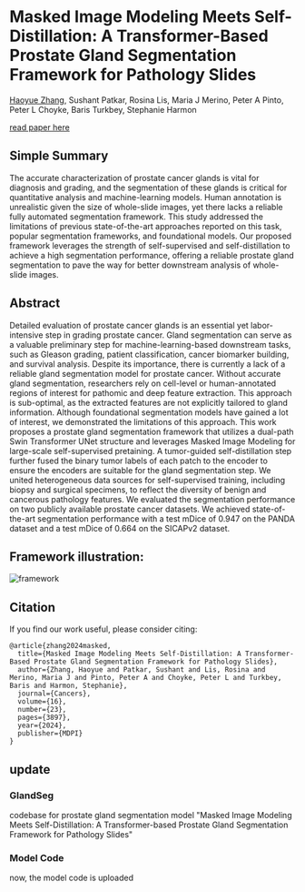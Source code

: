 
# Masked Image Modeling Meets Self-Distillation: A Transformer-Based Prostate Gland Segmentation Framework for Pathology Slides
[Haoyue Zhang](https://github.com/zhanghaoyue), Sushant Patkar, Rosina Lis, Maria J Merino, Peter A Pinto, Peter L Choyke, Baris Turkbey, Stephanie Harmon

[read paper here](https://www.mdpi.com/2072-6694/16/23/3897)

## Simple Summary
The accurate characterization of prostate cancer glands is vital for diagnosis and grading, and the segmentation of these glands is critical for quantitative analysis and machine-learning models. Human annotation is unrealistic given the size of whole-slide images, yet there lacks a reliable fully automated segmentation framework. This study addressed the limitations of previous state-of-the-art approaches reported on this task, popular segmentation frameworks, and foundational models. Our proposed framework leverages the strength of self-supervised and self-distillation to achieve a high segmentation performance, offering a reliable prostate gland segmentation to pave the way for better downstream analysis of whole-slide images.
## Abstract
Detailed evaluation of prostate cancer glands is an essential yet labor-intensive step in grading prostate cancer. Gland segmentation can serve as a valuable preliminary step for machine-learning-based downstream tasks, such as Gleason grading, patient classification, cancer biomarker building, and survival analysis. Despite its importance, there is currently a lack of a reliable gland segmentation model for prostate cancer. Without accurate gland segmentation, researchers rely on cell-level or human-annotated regions of interest for pathomic and deep feature extraction. This approach is sub-optimal, as the extracted features are not explicitly tailored to gland information. Although foundational segmentation models have gained a lot of interest, we demonstrated the limitations of this approach. This work proposes a prostate gland segmentation framework that utilizes a dual-path Swin Transformer UNet structure and leverages Masked Image Modeling for large-scale self-supervised pretaining. A tumor-guided self-distillation step further fused the binary tumor labels of each patch to the encoder to ensure the encoders are suitable for the gland segmentation step. We united heterogeneous data sources for self-supervised training, including biopsy and surgical specimens, to reflect the diversity of benign and cancerous pathology features. We evaluated the segmentation performance on two publicly available prostate cancer datasets. We achieved state-of-the-art segmentation performance with a test mDice of 0.947 on the PANDA dataset and a test mDice of 0.664 on the SICAPv2 dataset.


## Framework illustration:
![framework](https://github.com/user-attachments/assets/b9614d00-896c-4a35-ad6f-ce909f30a90e)


## Citation
If you find our work useful, please consider citing:
```
@article{zhang2024masked,
  title={Masked Image Modeling Meets Self-Distillation: A Transformer-Based Prostate Gland Segmentation Framework for Pathology Slides},
  author={Zhang, Haoyue and Patkar, Sushant and Lis, Rosina and Merino, Maria J and Pinto, Peter A and Choyke, Peter L and Turkbey, Baris and Harmon, Stephanie},
  journal={Cancers},
  volume={16},
  number={23},
  pages={3897},
  year={2024},
  publisher={MDPI}
}
```
## update
### GlandSeg
codebase for prostate gland segmentation model "Masked Image Modeling Meets Self-Distillation: A Transformer-based Prostate Gland Segmentation Framework for Pathology Slides"

### Model Code
now, the model code is uploaded
